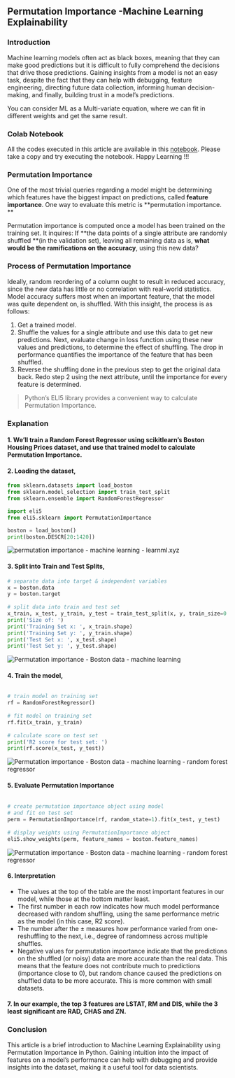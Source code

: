 ## Permutation Importance -Machine Learning Explainability

### Introduction

Machine learning models often act as black boxes, meaning that they can make good predictions but it is difficult to fully comprehend the decisions that drive those predictions. Gaining insights from a model is not an easy task, despite the fact that they can help with debugging, feature engineering, directing future data collection, informing human decision-making, and finally, building trust in a model’s predictions.

You can consider ML as a Multi-variate equation, where we can fit in different weights and get the same result. 

### Colab Notebook

All the codes executed in this article are available in this [notebook](https://colab.research.google.com/drive/1USRDG1lTcBkOiVAGREfSZnrl-qvgew3l?usp=sharing). Please take a copy and try executing the notebook. Happy Learning !!!

### Permutation Importance

One of the most trivial queries regarding a model might be determining which features have the biggest impact on predictions, called **feature importance**. One way to evaluate this metric is **permutation importance. **

Permutation importance is computed once a model has been trained on the training set. It inquires: If **the data points of a single attribute are randomly shuffled **(in the validation set), leaving all remaining data as is, **what would be the ramifications on the accuracy**, using this new data?


### Process of Permutation Importance

Ideally, random reordering of a column ought to result in reduced accuracy, since the new data has little or no correlation with real-world statistics. Model accuracy suffers most when an important feature, that the model was quite dependent on, is shuffled. With this insight, the process is as follows:

1. Get a trained model.
2. Shuffle the values for a single attribute and use this data to get new predictions. Next, evaluate change in loss function using these new values and predictions, to determine the effect of shuffling. The drop in performance quantifies the importance of the feature that has been shuffled.
3. Reverse the shuffling done in the previous step to get the original data back.  Redo step 2 using the next attribute, until the importance for every feature is determined.

> Python’s ELI5 library provides a convenient way to calculate Permutation Importance.

### Explanation
#### 1. We’ll train a Random Forest Regressor using scikitlearn’s Boston Housing Prices dataset, and use that trained model to calculate Permutation Importance.

#### 2. Loading the dataset, 

```python
from sklearn.datasets import load_boston
from sklearn.model_selection import train_test_split
from sklearn.ensemble import RandomForestRegressor

import eli5
from eli5.sklearn import PermutationImportance

boston = load_boston()
print(boston.DESCR[20:1420])

```

![permutation importance - machine learning - learnml.xyz](https://cdn.hashnode.com/res/hashnode/image/upload/v1647912210516/Jq7hnAxFx.png)

#### 3. Split into Train and Test Splits, 

```python
# separate data into target & independent variables
x = boston.data
y = boston.target
  
# split data into train and test set
x_train, x_test, y_train, y_test = train_test_split(x, y, train_size=0.8)
print('Size of: ')
print('Training Set x: ', x_train.shape)
print('Training Set y: ', y_train.shape)
print('Test Set x: ', x_test.shape)
print('Test Set y: ', y_test.shape)
```

![Permutation importance - Boston data - machine learning](https://cdn.hashnode.com/res/hashnode/image/upload/v1647912195347/DRTxmIvhF.png)

#### 4. Train the model, 

```python

# train model on training set
rf = RandomForestRegressor()
  
# fit model on training set
rf.fit(x_train, y_train)
  
# calculate score on test set
print('R2 score for test set: ')
print(rf.score(x_test, y_test))

```


![Permutation importance - Boston data - machine learning - random forest regressor](https://cdn.hashnode.com/res/hashnode/image/upload/v1647912335240/uWTw_JoEh.png)

#### 5. Evaluate Permutation Importance

```python
 
# create permutation importance object using model
# and fit on test set
perm = PermutationImportance(rf, random_state=1).fit(x_test, y_test)
  
# display weights using PermutationImportance object
eli5.show_weights(perm, feature_names = boston.feature_names)

```


![Permutation importance - Boston data - machine learning - random forest regressor](https://cdn.hashnode.com/res/hashnode/image/upload/v1647912445149/oBQEh7wuO.png)

#### 6. Interpretation

- The values at the top of the table are the most important features in our model, while those at the bottom matter least.
- The first number in each row indicates how much model performance decreased with random shuffling, using the same performance metric as the model (in this case, R2 score).
- The number after the ± measures how performance varied from one-reshuffling to the next, i.e., degree of randomness across multiple shuffles.
- Negative values for permutation importance indicate that the predictions on the shuffled (or noisy) data are more accurate than the real data. This means that the feature does not contribute much to predictions (importance close to 0), but random chance caused the predictions on shuffled data to be more accurate. This is more common with small datasets.

#### 7. In our example, the top 3 features are LSTAT, RM and DIS, while the 3 least significant are RAD, CHAS and ZN.

### Conclusion

This article is a brief introduction to Machine Learning Explainability using Permutation Importance in Python. Gaining intuition into the impact of features on a model’s performance can help with debugging and provide insights into the dataset, making it a useful tool for data scientists.